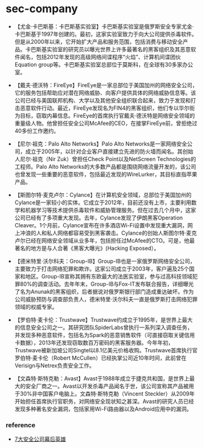 # sec-company

+ 【尤金·卡巴斯基：卡巴斯基实验室】卡巴斯基实验室是俄罗斯安全专家尤金·卡巴斯基于1997年创建的。最初，这家实验室致力于向大公司提供杀毒软件。但是从2000年以来，它开始扩大产品和服务范围，包括消费与移动安全产品。卡巴斯基实验室的研究员以曝光世界上许多最著名的黑客组织及其恶意软件闻名，包括2012年发现的高级网络间谍程序“火焰”、计算机间谍团伙Equation group等。卡巴斯基实验室总部位于莫斯科，在全球有30多家办公室。

+ 【戴夫·德沃特：FireEye】FireEye是一家总部位于美国加州的网络安全公司，它的服务包括帮助应对潜在网络威胁、向客户提供具体的网络威胁信息等。该公司已经与美国联邦机构、大学以及其他安全组织联合起来，致力于发现和打击恶意软件行动。最近，FireEye发现名为FIN4的黑客组织，他们专以华尔街为目标，窃取内幕信息。FireEye的首席执行官戴夫·德沃特是网络安全领域的重量级人物。他曾担任安全公司McAfee的CEO，在接掌FireEye前，曾拒绝过40多份工作邀约。

+ 【尼尔·祖克：Palo Alto Networks】Palo Alto Networks是一家网络安全公司，成立于2005年，以针对企业客户直接建立先进的防火墙而闻名。其创始人尼尔·祖克（Nir Zuk）曾担任Check Point以及NetScreen Technologies的工程师。Palo Alto Networks的大多数产品都是围绕网络流量开发的，该公司也曾发现一些重要的恶意软件，包括最近发现的WireLurker，其目标直指苹果产品。

+ 【斯图尔特·麦克卢尔：Cylance】在计算机安全领域，总部位于美国加州的Cylance是一家较小的实体。它成立于2012年，目前还没有上市，主要利用数学和机器学习等技术提供杀毒软件和威胁管理服务。但在过去几个月中，这家公司已经有了多项重大发现。去年，Cylance发现了伊朗黑客Operation Cleaver。1个月前，Cylance宣布在许多酒店Wi-Fi设置中发现重大漏洞，网上冲浪的人和私人网络都容易受到黑客袭击。Cylance的创始人斯图尔特·麦克卢尔已经在网络安全领域从业多年，包括担任过McAfee的CTO。可是，他最著名的地方是与人合著《黑客大曝光》(Hacking Exposed）。

+ 【德米特里·沃尔科夫：Group-IB】Group-IB也是一家俄罗斯网络安全公司，主要致力于打击网络犯罪和欺诈。这家公司成立于2003年，客户遍及25个国家和地区。Group-IB宣称其拥有东欧最大的法医实验室，参与过高科技领域犯罪80%的调查活动。去年年末，Group-IB与Fox-IT发布联合报告，详细曝光了名为Anunak的黑客组织，后者据说对俄罗斯银行部门造成重达破坏。作为公司威胁预防与调查部负责人，德米特里·沃尔科夫一直是俄罗斯打击网络犯罪领域的权威专家。

+ 【罗伯特·麦卡伦：Trustwave】Trustwave约成立于1995年，是世界上最大的信息安全公司之一。其研究团队SpiderLabs曾执行一系列深入调查任务，并发现多种恶意软件，包括名为Spark的恶意销售软件（可直接窃取关键信用卡数据），2013年还发现窃取数百万密码的黑客服务器。今年年初，Trustwave被新加坡公司Singtel以8.1亿美元价格收购。Trustwave首席执行官罗伯特·麦卡伦（Robert McCullen）已经执掌公司近10年时间，此前曾在Verisign与Netrex负责安全工作。

+ 【文森特·斯特克勒：Avast】Avast于1988年成立于捷克共和国，是世界上最大的安全厂商之一。Avast以开发杀毒产品闻名于世，该公司宣称其产品被用于30%非中国客户电脑上。文森特·斯特克勒（Vincent Steckler）从2009年开始担任首席执行官职务，对网络安全现状知之甚深。Avast的研究人员已经发现多种著名安全漏洞，包括家用Wi-Fi路由器以及Android应用中的漏洞。


### reference

+ [7大安全公司幕后英雄](http://view.inews.qq.com/a/TEC2015060200732702)
